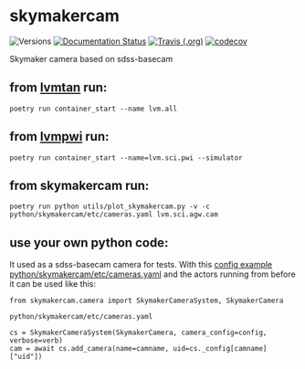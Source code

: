 # skymakercam

![Versions](https://img.shields.io/badge/python->3.7-blue)
[![Documentation Status](https://readthedocs.org/projects/sdss-skymakercam/badge/?version=latest)](https://sdss-skymakercam.readthedocs.io/en/latest/?badge=latest)
[![Travis (.org)](https://img.shields.io/travis/wasndas/skymakercam)](https://travis-ci.org/wasndas/skymakercam)
[![codecov](https://codecov.io/gh/wasndas/skymakercam/branch/main/graph/badge.svg)](https://codecov.io/gh/wasndas/skymakercam)

Skymaker camera based on sdss-basecam

## from [lvmtan](https://github.com/sdss/lvmtan) run:

    poetry run container_start --name lvm.all

## from [lvmpwi](https://github.com/sdss/lvmpwi) run:

    poetry run container_start --name=lvm.sci.pwi --simulator

## from skymakercam run:

    poetry run python utils/plot_skymakercam.py -v -c python/skymakercam/etc/cameras.yaml lvm.sci.agw.cam


## use your own python code:
It used as a sdss-basecam camera for tests. With this [config example python/skymakercam/etc/cameras.yaml](https://github.com/wasndas/skymakercam/blob/master/python/skymakercam/etc/cameras.yaml) and the actors running from before it can be used like this:
    
    from skymakercam.camera import SkymakerCameraSystem, SkymakerCamera

    python/skymakercam/etc/cameras.yaml
    
    cs = SkymakerCameraSystem(SkymakerCamera, camera_config=config, verbose=verb)
    cam = await cs.add_camera(name=camname, uid=cs._config[camname]["uid"])
